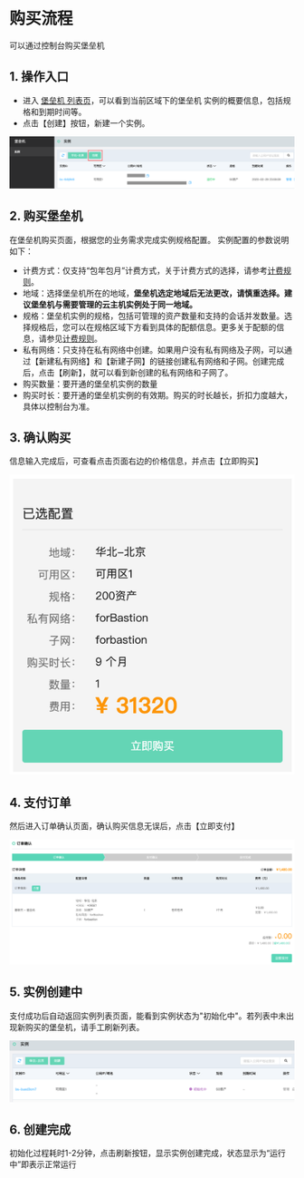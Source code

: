 # 购买流程 
可以通过控制台购买堡垒机


## 1. 操作入口
- 进入 [堡垒机 列表页](https://bastion-console.jdcloud.com/list)，可以看到当前区域下的堡垒机 实例的概要信息，包括规格和到期时间等。
- 点击【创建】按钮，新建一个实例。

![](/image/Bastion/Instance-List.png) 
   
## 2. 购买堡垒机
在堡垒机购买页面，根据您的业务需求完成实例规格配置。
实例配置的参数说明如下：

- 计费方式：仅支持“包年包月”计费方式，关于计费方式的选择，请参考[计费规则](./Billing-Rules.md)。
- 地域：选择堡垒机所在的地域，**堡垒机选定地域后无法更改，请慎重选择。建议堡垒机与需要管理的云主机实例处于同一地域。**
- 规格：堡垒机实例的规格，包括可管理的资产数量和支持的会话并发数量。选择规格后，您可以在规格区域下方看到具体的配额信息。更多关于配额的信息，请参见[计费规则](./Price-Overview.md)。
- 私有网络：只支持在私有网络中创建。如果用户没有私有网络及子网，可以通过【新建私有网络】和【新建子网】的链接创建私有网络和子网。创建完成后，点击【刷新】，就可以看到新创建的私有网络和子网了。
- 购买数量：要开通的堡垒机实例的数量
- 购买时长：要开通的堡垒机实例的有效期。购买的时长越长，折扣力度越大，具体以控制台为准。

## 3. 确认购买
信息输入完成后，可查看点击页面右边的价格信息，并点击【立即购买】

![](/image/Bastion/Create-Instance-1.png) 

## 4. 支付订单
然后进入订单确认页面，确认购买信息无误后，点击【立即支付】

![](/image/Bastion/Create-Instance-2.png) 

## 5. 实例创建中
支付成功后自动返回实例列表页面，能看到实例状态为"初始化中"。若列表中未出现新购买的堡垒机，请手工刷新列表。

![](/image/Bastion/Create-Instance-3.png) 

## 6. 创建完成
初始化过程耗时1-2分钟，点击刷新按钮，显示实例创建完成，状态显示为“运行中”即表示正常运行


